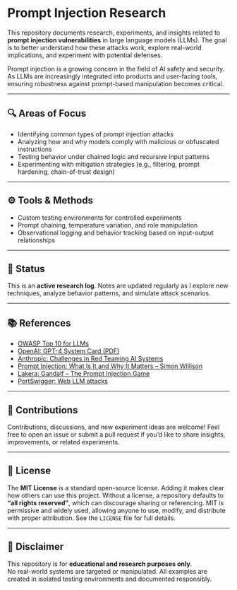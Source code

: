 # Prompt Injection Research

This repository documents research, experiments, and insights related to **prompt injection vulnerabilities** in large language models (LLMs). The goal is to better understand how these attacks work, explore real-world implications, and experiment with potential defenses.

Prompt injection is a growing concern in the field of AI safety and security. As LLMs are increasingly integrated into products and user-facing tools, ensuring robustness against prompt-based manipulation becomes critical.

---

## 🔍 Areas of Focus

- Identifying common types of prompt injection attacks  
- Analyzing how and why models comply with malicious or obfuscated instructions  
- Testing behavior under chained logic and recursive input patterns  
- Experimenting with mitigation strategies (e.g., filtering, prompt hardening, chain-of-trust design)

---

## ⚙️ Tools & Methods

- Custom testing environments for controlled experiments  
- Prompt chaining, temperature variation, and role manipulation  
- Observational logging and behavior tracking based on input-output relationships

---

## 🚧 Status

This is an **active research log**. Notes are updated regularly as I explore new techniques, analyze behavior patterns, and simulate attack scenarios.

---

## 📚 References

- [OWASP Top 10 for LLMs](https://genai.owasp.org/llm-top-10/) 
- [OpenAI: GPT-4 System Card (PDF)](https://cdn.openai.com/papers/gpt-4-system-card.pdf)
- [Anthropic: Challenges in Red Teaming AI Systems](https://www.anthropic.com/news/challenges-in-red-teaming-ai-systems)
- [Prompt Injection: What Is It and Why It Matters – Simon Willison](https://simonwillison.net/2022/Sep/12/prompt-injection/)
- [Lakera: Gandalf – The Prompt Injection Game](https://gandalf.lakera.ai/)
- [PortSwigger: Web LLM attacks](https://portswigger.net/web-security/llm-attacks)

---

## 🤝 Contributions

Contributions, discussions, and new experiment ideas are welcome! Feel free to open an issue or submit a pull request if you’d like to share insights, improvements, or related experiments.

---

## 📜 License

The **MIT License** is a standard open-source license. Adding it makes clear how others can use this project. Without a license, a repository defaults to **“all rights reserved”**, which can discourage sharing or referencing. MIT is permissive and widely used, allowing anyone to use, modify, and distribute with proper attribution. See the `LICENSE` file for full details.

---

## 📌 Disclaimer

This repository is for **educational and research purposes only**.  
No real-world systems are targeted or manipulated. All examples are created in isolated testing environments and documented responsibly.
